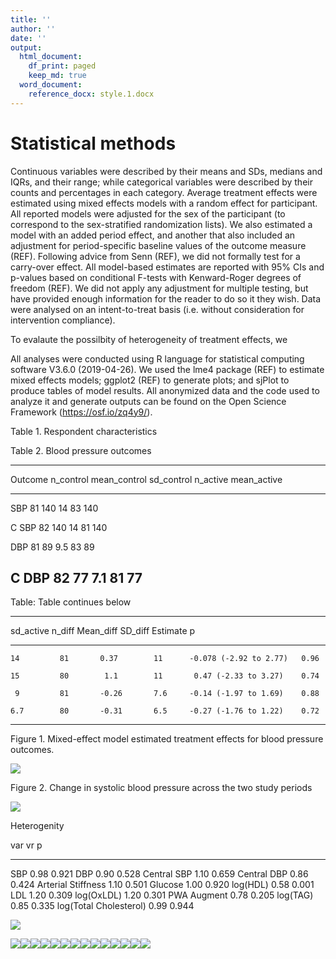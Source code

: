 ```yaml
---
title: ''
author: ''
date: ''
output: 
  html_document:
    df_print: paged
    keep_md: true
  word_document:
    reference_docx: style.1.docx
---
```




# Statistical methods

Continuous variables were described by their means and SDs, medians and IQRs, and their range; while categorical variables were described by their counts and percentages in each category. Average treatment effects were estimated using mixed effects models with a random effect for participant. All reported models were adjusted for the sex of the participant (to correspond to the sex-stratified randomization lists). We also estimated a model with an added period effect, and another that also included an adjustment for period-specific baseline values of the outcome measure (REF). Following advice from Senn (REF), we did not formally test for a carry-over effect. All model-based estimates are reported with 95% CIs and p-values based on conditional F-tests with Kenward-Roger degrees of freedom (REF). We did not apply any adjustment for multiple testing, but have provided enough information for the reader to do so it they wish. Data were analysed on an intent-to-treat basis (i.e. without consideration for intervention compliance).

To evalaute the possilbity of heterogeneity of treatment effects, we 

All analyses were conducted using R language for statistical computing software V3.6.0 (2019-04-26). We used the lme4 package (REF) to estimate mixed effects models; ggplot2 (REF) to generate plots; and sjPlot to produce tables of model results. All anonymized data and the code used to analyze it and generate outputs can be found on the Open Science Framework (https://osf.io/zq4y9/). 


Table 1. Respondent characteristics




<!--html_preserve--><div id="htmlwidget-4ddef34777cc776a291c" style="width:100%;height:auto;" class="datatables html-widget"></div>
<script type="application/json" data-for="htmlwidget-4ddef34777cc776a291c">{"x":{"filter":"none","data":[["1","2","3","4","5","6","7","8","9","10","11","12","13","14","15","16","17","18","19","20","21","22","23","24","25","26","27","28","29","30"],["sequence","sex","Male","Female","age_screening","height_m","weight_kg_screen","bmi_screening","sbpscreening","dbpscreening","smoking_ever","No","Yes","alcohol_consumption","No","Yes","physical_mins","tv_hours","sleep_hours","occupation","1","2","3","4","5","educationcategory","1","3","4","5"],["83","83","","","83","83","83","83","83","83","83","","","83","","","55","82","82","82","","","","","","82","","","",""],["0.5 ± 0.5","","46 (55.4%)","37 (44.6%)","57.7 ± 6.2","1.7 ± 0.1","80.4 ± 13","27.7 ± 3.5","140.4 ± 10.1","89.5 ± 8.8","","60 (72.3%)","23 (27.7%)","","21 (25.3%)","62 (74.7%)","43.7 ± 32.1","1.9 ± 1.7","7 ± 1.1","","37 (45.1%)","20 (24.4%)","15 (18.3%)","1 (1.2%)","9 (11%)","","2 (2.4%)","22 (26.8%)","34 (41.5%)","24 (29.3%)"],["0 (0, 1)","","","","57 (52.5, 63)","1.7 (1.6, 1.8)","80.9 (70.6, 91)","27.9 (25, 29.9)","140 (132.5, 146)","89 (83.5, 95)","","","","","","","34.3 (19.6, 57.9)","1.5 (1, 2.5)","7 (6.5, 8)","","","","","","","","","","",""],["(0, 1)","","","","(45, 70)","(1.5, 1.9)","(53.5, 106.3)","(20.4, 37.2)","(124, 171)","(67, 112)","","","","","","","(4.3, 148)","(0, 12)","(3.5, 10)","","","","","","","","","","",""]],"container":"<table class=\"display\">\n  <thead>\n    <tr>\n      <th> <\/th>\n      <th>Variable<\/th>\n      <th>N<\/th>\n      <th>Mean SD<\/th>\n      <th>Median [IQR]<\/th>\n      <th>(Min, Max)<\/th>\n    <\/tr>\n  <\/thead>\n<\/table>","options":{"order":[],"autoWidth":false,"orderClasses":false,"columnDefs":[{"orderable":false,"targets":0}]}},"evals":[],"jsHooks":[]}</script><!--/html_preserve-->


Table 2. Blood pressure outcomes


--------------------------------------------------------------------------
 Outcome   n_control   mean_control   sd_control   n_active   mean_active 
--------- ----------- -------------- ------------ ---------- -------------
   SBP        81           140            14          83          140     

  C SBP       82           140            14          81          140     

   DBP        81            89           9.5          83          89      

  C DBP       82            77           7.1          81          77      
--------------------------------------------------------------------------

Table: Table continues below

 
--------------------------------------------------------------------------
 sd_active   n_diff   Mean_diff   SD_diff          Estimate           p   
----------- -------- ----------- --------- ------------------------ ------
    14         81       0.37        11      -0.078 (-2.92 to 2.77)   0.96 

    15         80        1.1        11       0.47 (-2.33 to 3.27)    0.74 

     9         81       -0.26       7.6     -0.14 (-1.97 to 1.69)    0.88 

    6.7        80       -0.31       6.5     -0.27 (-1.76 to 1.22)    0.72 
--------------------------------------------------------------------------

Figure 1. Mixed-effect model estimated treatment effects for blood pressure outcomes. 

![](paper_stats_files/figure-html/unnamed-chunk-2-1.png)<!-- -->

Figure 2. Change in systolic blood pressure across the two study periods

![](paper_stats_files/figure-html/unnamed-chunk-3-1.png)<!-- -->


Heterogenity


var                         vr       p
-----------------------  -----  ------
SBP                       0.98   0.921
DBP                       0.90   0.528
Central SBP               1.10   0.659
Central DBP               0.86   0.424
Arterial Stiffness        1.10   0.501
Glucose                   1.00   0.920
log(HDL)                  0.58   0.001
LDL                       1.20   0.309
log(OxLDL)                1.20   0.301
PWA Augment               0.78   0.205
log(TAG)                  0.85   0.335
log(Total Cholesterol)    0.99   0.944


![](paper_stats_files/figure-html/hdl_variance_plot-1.png)<!-- -->


![](paper_stats_files/figure-html/all_distributions-1.png)<!-- -->![](paper_stats_files/figure-html/all_distributions-2.png)<!-- -->![](paper_stats_files/figure-html/all_distributions-3.png)<!-- -->![](paper_stats_files/figure-html/all_distributions-4.png)<!-- -->![](paper_stats_files/figure-html/all_distributions-5.png)<!-- -->![](paper_stats_files/figure-html/all_distributions-6.png)<!-- -->![](paper_stats_files/figure-html/all_distributions-7.png)<!-- -->![](paper_stats_files/figure-html/all_distributions-8.png)<!-- -->![](paper_stats_files/figure-html/all_distributions-9.png)<!-- -->![](paper_stats_files/figure-html/all_distributions-10.png)<!-- -->![](paper_stats_files/figure-html/all_distributions-11.png)<!-- -->![](paper_stats_files/figure-html/all_distributions-12.png)<!-- -->![](paper_stats_files/figure-html/all_distributions-13.png)<!-- -->![](paper_stats_files/figure-html/all_distributions-14.png)<!-- -->

